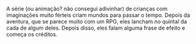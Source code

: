 A série (ou animação? não consegui adivinhar) de crianças com imaginações muito férteis criam mundos para passar o tempo. Depois da aventura, que se parece muito com um RPG, eles lancham no quintal da cada de algum deles. Depois disso, eles falam alguma frase de efeito e começa os créditos.
